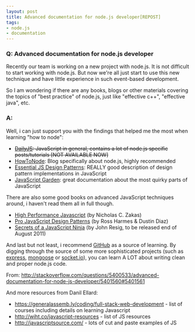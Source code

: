 ```yaml
---
layout: post
title: Advanced documentation for node.js developer[REPOST]
tags:
- node.js
- documentation
---
```


### Q: Advanced documentation for node.js developer

Recently our team is working on a new project with node.js. It is not difficult to start working with node.js. But now we're all just start to use this new technique and have little experience in such event-based development.

So I am wondering if there are any books, blogs or other materials covering the topics of "best practice" of node.js, just like "effective c++", "effective java", etc.

### A:

Well, i can just support you with the findings that helped me the most when learning "how to node":

 - <del>[DailyJS][1]: JavaScript in general, contains a lot of node.js specific posts/tutorials [NOT AVAILABLE NOW]</del>
 - [HowToNode][2]: Blog specifically about node.js, highly recommended
 - [Essential JS Design Patterns][3]: REALLY good description of design pattern implementations in JavaScript
 - [JavaScript Garden][4]: great documentation about the most quirky parts of JavaScript

There are also some good books on advanced JavaScript techniques around, i haven't read them all in full though.

  - [High Performance Javascript][5] (by Nicholas C. Zakas)
  - [Pro JavaScript Design Patterns][6] (by Ross Harmes & Dustin Diaz)
  - [Secrets of a JavaScript Ninja][7] (by John Resig, to be released end of August 2011)

And last but not least, i recommend [GitHub][9] as a source of learning. By digging through the source of some more sophisticated projects (such as [express][10], [mongoose][11] or [socket.io][12]), you can learn A LOT about writing clean and proper node.js code.

  [1]: http://dailyjs.com/
  [2]: http://howtonode.org/
  [3]: http://nodenerd.net/
  [4]: http://www.addyosmani.com/resources/essentialjsdesignpatterns/book/
  [5]: http://bonsaiden.github.com/JavaScript-Garden/
  [6]: http://www.amazon.com/Performance-JavaScript-Faster-Application-Interfaces/dp/059680279X/ref=sr_1_1?ie=UTF8&qid=1300861166&sr=8-1
  [7]: http://www.amazon.com/JavaScript-Design-Patterns-Recipes-Problem-Solution/dp/159059908X/ref=sr_1_1?s=books&ie=UTF8&qid=1300861207&sr=1-1
  [8]: http://www.amazon.com/Secrets-JavaScript-Ninja-John-Resig/dp/193398869X/ref=sr_1_1?s=books&ie=UTF8&qid=1300861267&sr=1-1
  [9]: https://github.com/
  [10]: https://github.com/visionmedia/express
  [11]: https://github.com/LearnBoost/mongoose
  [12]: https://github.com/LearnBoost/Socket.IO-node

From: <http://stackoverflow.com/questions/5400533/advanced-documentation-for-node-js-developer/5401560#5401561>

And more resources from Danil Ellard:

- <https://generalassemb.ly/coding/full-stack-web-development> - list of courses including details on learning Javascript
- <http://wiht.co/javascript-resources> - list of JS resources
- <http://javascriptsource.com/> - lots of cut and paste examples of JS
